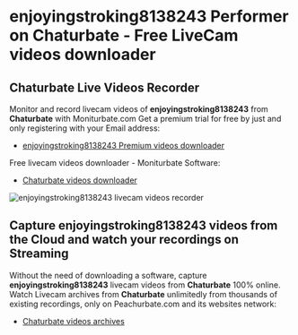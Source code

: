 # enjoyingstroking8138243 Performer on Chaturbate - Free LiveCam videos downloader

## Chaturbate Live Videos Recorder

Monitor and record livecam videos of **enjoyingstroking8138243** from **Chaturbate** with Moniturbate.com
Get a premium trial for free by just and only registering with your Email address:
* [enjoyingstroking8138243 Premium videos downloader](https://moniturbate.com/request-demo-licence-key.html)

Free livecam videos downloader - Moniturbate Software:
* [Chaturbate videos downloader](https://moniturbate.com/moniturbate-download-software.html)

![enjoyingstroking8138243 livecam videos recorder](https://peachurnet.com/templates/moniturbate-software.png)


## Capture enjoyingstroking8138243 videos from the Cloud and watch your recordings on Streaming

Without the need of downloading a software, capture **enjoyingstroking8138243** livecam videos from **Chaturbate** 100% online.
Watch Livecam archives from **Chaturbate** unlimitedly from thousands of existing recordings, only on Peachurbate.com and its websites network:
* [Chaturbate videos archives](https://peachurnet.com/)